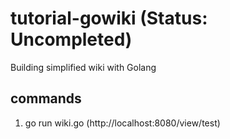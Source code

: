 # tutorial-gowiki (Status: Uncompleted)
Building simplified wiki with Golang

## commands
1. go run wiki.go (http://localhost:8080/view/test)

